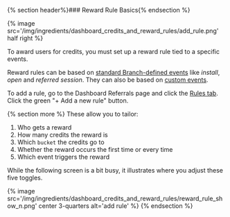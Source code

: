 
{% section header%}### Reward Rule Basics{% endsection %}

{% image src='/img/ingredients/dashboard_credits_and_reward_rules/add_rule.png' half right %}

To award users for credits, you must set up a reward rule tied to a specific events.

Reward rules can be based on [standard Branch-defined events](/recipes/dashboard_pro_tips/{{page.platform}}/#standard-events) like _install_, _open_ and _referred session_. They can also be based on [custom events](/recipes/dashboard_pro_tips/{{page.platform}}/#custom-events).

To add a rule, go to the Dashboard Referrals page and click the [Rules tab](https://dashboard.branch.io/#/referrals/rules). Click the green "+ Add a new rule" button.


{% section more %}
These allow you to tailor:

1. Who gets a reward
1. How many credits the reward is
1. Which `bucket` the credits go to
1. Whether the reward occurs the first time or every time
1. Which event triggers the reward

<div class="full-width">While the following screen is a bit busy, it illustrates where you adjust these five toggles.</div>

{% image src='/img/ingredients/dashboard_credits_and_reward_rules/reward_rule_show_n.png' center 3-quarters alt='add rule' %}
{% endsection %}
